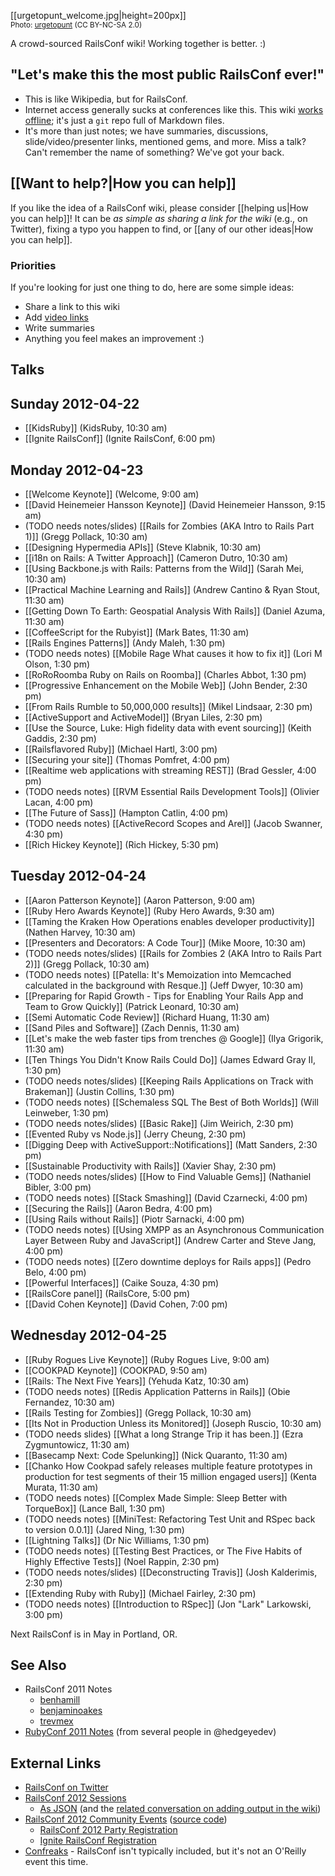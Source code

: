 [[urgetopunt_welcome.jpg|height=200px]]
<br /><small>Photo: [urgetopunt](http://www.flickr.com/photos/urgetopunt/7132805385/in/set-72157629578123510/) (CC BY-NC-SA 2.0)</small>

A crowd-sourced RailsConf wiki!  Working together is better.  :)

## "Let's make this the most public RailsConf ever!"

* This is like Wikipedia, but for RailsConf.
* Internet access generally sucks at conferences like this.  This wiki [works offline](https://github.com/newhavenrb/railsconf2012/wiki/_access); it's just a `git` repo full of Markdown files.
* It's more than just notes; we have summaries, discussions, slide/video/presenter links, mentioned gems, and more.  Miss a talk?  Can't remember the name of something?  We've got your back.

## [[Want to help?|How you can help]]

If you like the idea of a RailsConf wiki, please consider [[helping us|How you can help]]!  It can be *as simple as sharing a link for the wiki* (e.g., on Twitter), fixing a typo you happen to find, or [[any of our other ideas|How you can help]].

### Priorities

If you're looking for just one thing to do, here are some simple ideas:

* Share a link to this wiki
* Add [video links](http://www.confreaks.com/events/railsconf2012)
* Write summaries
* Anything you feel makes an improvement  :)

## Talks

## Sunday 2012-04-22

* [[KidsRuby]] (KidsRuby, 10:30 am)
* [[Ignite RailsConf]] (Ignite RailsConf, 6:00 pm)

## Monday 2012-04-23

* [[Welcome Keynote]] (Welcome, 9:00 am)
* [[David Heinemeier Hansson Keynote]] (David Heinemeier Hansson, 9:15 am)
* (TODO needs notes/slides) [[Rails for Zombies (AKA Intro to Rails Part 1)]] (Gregg Pollack, 10:30 am)
* [[Designing Hypermedia APIs]] (Steve Klabnik, 10:30 am)
* [[i18n on Rails: A Twitter Approach]] (Cameron Dutro, 10:30 am)
* [[Using Backbone.js with Rails: Patterns from the Wild]] (Sarah Mei, 10:30 am)
* [[Practical Machine Learning and Rails]] (Andrew Cantino & Ryan Stout, 11:30 am)
* [[Getting Down To Earth: Geospatial Analysis With Rails]] (Daniel Azuma, 11:30 am)
* [[CoffeeScript for the Rubyist]] (Mark Bates, 11:30 am)
* [[Rails Engines Patterns]] (Andy Maleh, 1:30 pm)
* (TODO needs notes) [[Mobile Rage What causes it how to fix it]] (Lori M Olson, 1:30 pm)
* [[RoRoRoomba Ruby on Rails on Roomba]] (Charles Abbot, 1:30 pm)
* [[Progressive Enhancement on the Mobile Web]] (John Bender, 2:30 pm)
* [[From Rails Rumble to 50,000,000 results]] (Mikel Lindsaar, 2:30 pm)
* [[ActiveSupport and ActiveModel]] (Bryan Liles, 2:30 pm)
* [[Use the Source, Luke: High fidelity data with event sourcing]] (Keith Gaddis, 2:30 pm)
* [[Railsflavored Ruby]] (Michael Hartl, 3:00 pm)
* [[Securing your site]] (Thomas Pomfret, 4:00 pm)
* [[Realtime web applications with streaming REST]] (Brad Gessler, 4:00 pm)
* (TODO needs notes) [[RVM Essential Rails Development Tools]] (Olivier Lacan, 4:00 pm)
* [[The Future of Sass]] (Hampton Catlin, 4:00 pm)
* (TODO needs notes) [[ActiveRecord Scopes and Arel]] (Jacob Swanner, 4:30 pm)
* [[Rich Hickey Keynote]] (Rich Hickey, 5:30 pm)

## Tuesday 2012-04-24

* [[Aaron Patterson Keynote]] (Aaron Patterson, 9:00 am)
* [[Ruby Hero Awards Keynote]] (Ruby Hero Awards, 9:30 am)
* [[Taming the Kraken How Operations enables developer productivity]] (Nathen Harvey, 10:30 am)
* [[Presenters and Decorators: A Code Tour]] (Mike Moore, 10:30 am)
* (TODO needs notes/slides) [[Rails for Zombies 2 (AKA Intro to Rails Part 2)]] (Gregg Pollack, 10:30 am)
* (TODO needs notes) [[Patella: It's Memoization into Memcached calculated in the background with Resque.]] (Jeff Dwyer, 10:30 am)
* [[Preparing for Rapid Growth - Tips for Enabling Your Rails App and Team to Grow Quickly]] (Patrick Leonard, 10:30 am)
* [[Semi Automatic Code Review]] (Richard Huang, 11:30 am)
* [[Sand Piles and Software]] (Zach Dennis, 11:30 am)
* [[Let's make the web faster tips from trenches @ Google]] (Ilya Grigorik, 11:30 am)
* [[Ten Things You Didn't Know Rails Could Do]] (James Edward Gray II, 1:30 pm)
* (TODO needs notes/slides) [[Keeping Rails Applications on Track with Brakeman]] (Justin Collins, 1:30 pm)
* (TODO needs notes) [[Schemaless SQL The Best of Both Worlds]] (Will Leinweber, 1:30 pm)
* (TODO needs notes/slides) [[Basic Rake]] (Jim Weirich, 2:30 pm)
* [[Evented Ruby vs Node.js]] (Jerry Cheung, 2:30 pm)
* [[Digging Deep with ActiveSupport::Notifications]] (Matt Sanders, 2:30 pm)
* [[Sustainable Productivity with Rails]] (Xavier Shay, 2:30 pm)
* (TODO needs notes/slides) [[How to Find Valuable Gems]] (Nathaniel Bibler, 3:00 pm)
* (TODO needs notes) [[Stack Smashing]] (David Czarnecki, 4:00 pm)
* [[Securing the Rails]] (Aaron Bedra, 4:00 pm)
* [[Using Rails without Rails]] (Piotr Sarnacki, 4:00 pm)
* (TODO needs notes) [[Using XMPP as an Asynchronous Communication Layer Between Ruby and JavaScript]]  (Andrew Carter and Steve Jang, 4:00 pm)
* (TODO needs notes) [[Zero downtime deploys for Rails apps]] (Pedro Belo, 4:00 pm)
* [[Powerful Interfaces]] (Caike Souza, 4:30 pm)
* [[RailsCore panel]] (RailsCore, 5:00 pm)
* [[David Cohen Keynote]] (David Cohen, 7:00 pm)

## Wednesday 2012-04-25

* [[Ruby Rogues Live Keynote]] (Ruby Rogues Live, 9:00 am)
* [[COOKPAD Keynote]] (COOKPAD, 9:50 am)
* [[Rails: The Next Five Years]] (Yehuda Katz, 10:30 am)
* (TODO needs notes) [[Redis Application Patterns in Rails]] (Obie Fernandez, 10:30 am)
* [[Rails Testing for Zombies]] (Gregg Pollack, 10:30 am)
* [[Its Not in Production Unless its Monitored]] (Joseph Ruscio, 10:30 am)
* (TODO needs slides) [[What a long Strange Trip it has been.]] (Ezra Zygmuntowicz, 11:30 am)
* [[Basecamp Next: Code Spelunking]] (Nick Quaranto, 11:30 am)
* [[Chanko How Cookpad safely releases multiple feature prototypes in production for test segments of their 15 million engaged users]] (Kenta Murata, 11:30 am)
* (TODO needs notes) [[Complex Made Simple: Sleep Better with TorqueBox]] (Lance Ball, 1:30 pm)
* (TODO needs notes) [[MiniTest: Refactoring Test Unit and RSpec back to version 0.0.1]] (Jared Ning, 1:30 pm)
* [[Lightning Talks]] (Dr Nic Williams, 1:30 pm)
* (TODO needs notes) [[Testing Best Practices, or The Five Habits of Highly Effective Tests]] (Noel Rappin, 2:30 pm)
* (TODO needs notes/slides) [[Deconstructing Travis]] (Josh Kalderimis, 2:30 pm)
* [[Extending Ruby with Ruby]] (Michael Fairley, 2:30 pm)
* (TODO needs notes) [[Introduction to RSpec]] (Jon "Lark" Larkowski, 3:00 pm)

Next RailsConf is in May in Portland, OR.

## See Also

* RailsConf 2011 Notes
    * [benhamill](https://github.com/benhamill/railsconf_2011)
    * [benjaminoakes](https://github.com/benjaminoakes/railsconf2011/wiki)
    * [trevmex](http://trevmex.com/post/5656565549/railsconf-notes-from-trevor-lalish-menagh-trevmex?ff286a60)
* [RubyConf 2011 Notes](https://github.com/benjaminoakes/rubyconf2011/wiki) (from several people in @hedgeyedev)

## External Links

* [RailsConf on Twitter](http://twitter.com/railsconf)
* [RailsConf 2012 Sessions](http://railsconf2012.com/sessions)
    * [As JSON](http://railsconf2012.com/sessions.json) (and the [related conversation on adding output in the wiki](https://groups.google.com/forum/?fromgroups#!topic/newhavenrb/6LK72ZYLNoc))
* [RailsConf 2012 Community Events](http://railsconf.austinonrails.org/) ([source code](https://github.com/austinonrails/railsconf))
    * [RailsConf 2012 Party Registration](http://railsconf2012party.eventbrite.com/)
    * [Ignite RailsConf Registration](http://ignite-railsconf2012.eventbrite.com/)
* [Confreaks](http://www.confreaks.com/events/railsconf2012) - RailsConf isn't typically included, but it's not an O'Reilly event this time.
